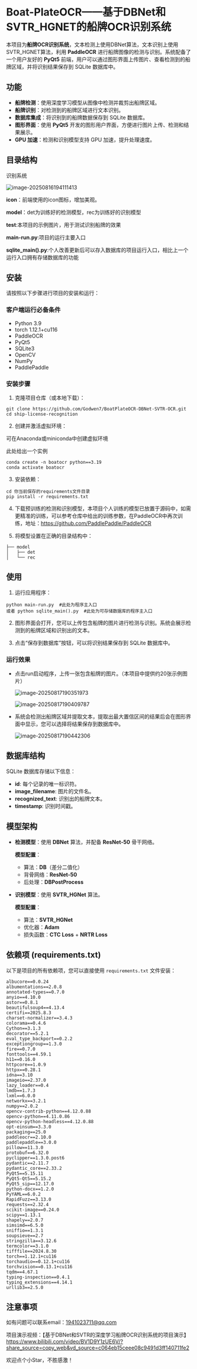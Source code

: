 # Boat-PlateOCR——基于DBNet和SVTR_HGNET的船牌OCR识别系统

本项目为**船牌OCR识别系统**，文本检测上使用DBNet算法，文本识别上使用SVTR_HGNET算法，利用 **PaddleOCR** 进行船牌图像的检测与识别。系统配备了一个用户友好的 **PyQt5** 前端，用户可以通过图形界面上传图片、查看检测到的船牌区域，并将识别结果保存到 SQLite 数据库中。

## 功能

- **船牌检测**：使用深度学习模型从图像中检测并裁剪出船牌区域。
- **船牌识别**：对检测到的船牌区域进行文本识别。
- **数据库集成**：将识别到的船牌数据保存到 SQLite 数据库。
- **图形界面**：使用 **PyQt5** 开发的图形用户界面，方便进行图片上传、检测和结果展示。
- **GPU 加速**：检测和识别模型支持 GPU 加速，提升处理速度。

 

## 目录结构

识别系统

![image-20250816194111413](../AppData/Roaming/Typora/typora-user-images/image-20250816194111413.png)



**icon**：前端使用的icon图标，增加美观。

**model**：det为训练好的检测模型，rec为训练好的识别模型

**test**:本项目的示例图片，用于测试识别船牌的效果

**main-run.py**:项目的运行主要入口

**sqlite_main().py**:个人改善更新后可以存入数据库的项目运行入口，相比上一个运行入口拥有存储数据库的功能



## 安装

请按照以下步骤进行项目的安装和运行：

### 客户端运行必备条件

- Python 3.9
- torch 1.12.1+cu116
- PaddleOCR
- PyQt5
- SQLite3
- OpenCV
- NumPy
- PaddlePaddle

### 安装步骤

1. 克隆项目仓库（或本地下载）：

  ```
  git clone https://github.com/Godwen7/BoatPlateOCR-DBNet-SVTR-OCR.git
  cd ship-license-recognition
  ```

2. 创建并激活虚拟环境：

  可在Anaconda或miniconda中创建虚拟环境

  此处给出一个实例

  ```
  conda create -n boatocr python==3.19
  conda activate boatocr
  ```

3. 安装依赖：

  ```
  cd 你当前保存的requirements文件目录
  pip install -r requirements.txt
  ```

4. 下载预训练的检测和识别模型，本项目个人训练的模型已放置于源码中，如需更精准的训练，可以参考仓库中给出的训练参数，在PaddleOCR中再次训练，地址：https://github.com/PaddlePaddle/PaddleOCR

5. 将模型设置在正确的目录结构中：

  ```
  ├── model
  │   ├── det
  │   └── rec
  ```

## 使用

1. 运行应用程序：

  ```
  python main-run.py  #此处为程序主入口
  或者 python sqlite_main().py  #此处为可存储数据库的程序主入口
  ```

2. 图形界面会打开，您可以上传包含船牌的图片进行检测与识别。系统会展示检测到的船牌区域和识别出的文本。

3. 点击“保存到数据库”按钮，可以将识别结果保存到 SQLite 数据库中。

### 运行效果

- 点击run启动程序，上传一张包含船牌的图片。（本项目中提供约20张示例图片）

	![image-20250817190351973](../AppData/Roaming/Typora/typora-user-images/image-20250817190351973.png)

	![image-20250817190409787](../AppData/Roaming/Typora/typora-user-images/image-20250817190409787.png)

- 系统会检测出船牌区域并提取文本，提取出最大置信区间的结果后会在图形界面中显示，您可以选择将结果保存到数据库中。

	![image-20250817190442306](../AppData/Roaming/Typora/typora-user-images/image-20250817190442306.png)

	

## 数据库结构

SQLite 数据库存储以下信息：

- **id**: 每个记录的唯一标识符。
- **image_filename**: 图片的文件名。
- **recognized_text**: 识别出的船牌文本。
- **timestamp**: 识别时间戳。

## 模型架构

- **检测模型**：使用 **DBNet** 算法，并配备 **ResNet-50** 骨干网络。

	**模型配置**：

	- 算法：**DB**（差分二值化）
	- 背骨网络：**ResNet-50**
	- 后处理：**DBPostProcess**

- **识别模型**：使用 **SVTR_HGNet** 算法。

	**模型配置**：

	- 算法：**SVTR_HGNet**
	- 优化器：**Adam**
	- 损失函数：**CTC Loss** + **NRTR Loss**

## 依赖项 (requirements.txt)

以下是项目的所有依赖项，您可以直接使用 `requirements.txt` 文件安装：

```
albucore==0.0.24
albumentations==2.0.8
annotated-types==0.7.0
anyio==4.10.0
astor==0.8.1
beautifulsoup4==4.13.4
certifi==2025.8.3
charset-normalizer==3.4.3
colorama==0.4.6
Cython==3.1.3
decorator==5.2.1
eval_type_backport==0.2.2
exceptiongroup==1.3.0
fire==0.7.0
fonttools==4.59.1
h11==0.16.0
httpcore==1.0.9
httpx==0.28.1
idna==3.10
imageio==2.37.0
lazy_loader==0.4
lmdb==1.7.3
lxml==6.0.0
networkx==3.2.1
numpy==2.0.2
opencv-contrib-python==4.12.0.88
opencv-python==4.11.0.86
opencv-python-headless==4.12.0.88
opt-einsum==3.3.0
packaging==25.0
paddleocr==2.10.0
paddlepaddle==3.0.0
pillow==11.3.0
protobuf==6.32.0
pyclipper==1.3.0.post6
pydantic==2.11.7
pydantic_core==2.33.2
PyQt5==5.15.11
PyQt5-Qt5==5.15.2
PyQt5_sip==12.17.0
python-docx==1.2.0
PyYAML==6.0.2
RapidFuzz==3.13.0
requests==2.32.4
scikit-image==0.24.0
scipy==1.13.1
shapely==2.0.7
simsimd==6.5.0
sniffio==1.3.1
soupsieve==2.7
stringzilla==3.12.6
termcolor==3.1.0
tifffile==2024.8.30
torch==1.12.1+cu116
torchaudio==0.12.1+cu116
torchvision==0.13.1+cu116
tqdm==4.67.1
typing-inspection==0.4.1
typing_extensions==4.14.1
urllib3==2.5.0
```

## 注意事项

如有问题可以联系email：1941023711@qq.com

项目演示视频：【基于DBNet和SVTR的深度学习船牌OCR识别系统的项目演示】 https://www.bilibili.com/video/BV1D9Y1zUE6V/?share_source=copy_web&vd_source=c064eb15ceee08c9491d3ff140711fe2

欢迎点个小Star，不胜感激！